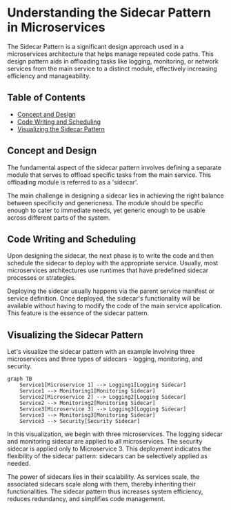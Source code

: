 # Understanding the Sidecar Pattern in Microservices

The Sidecar Pattern is a significant design approach used in a microservices architecture that helps manage repeated code paths. This design pattern aids in offloading tasks like logging, monitoring, or network services from the main service to a distinct module, effectively increasing efficiency and manageability. 

## Table of Contents
- [Concept and Design](#concept-and-design)
- [Code Writing and Scheduling](#code-writing-and-scheduling)
- [Visualizing the Sidecar Pattern](#visualizing-the-sidecar-pattern)

## Concept and Design <a name="concept-and-design"></a>

The fundamental aspect of the sidecar pattern involves defining a separate module that serves to offload specific tasks from the main service. This offloading module is referred to as a 'sidecar'. 

The main challenge in designing a sidecar lies in achieving the right balance between specificity and genericness. The module should be specific enough to cater to immediate needs, yet generic enough to be usable across different parts of the system. 

## Code Writing and Scheduling <a name="code-writing-and-scheduling"></a>

Upon designing the sidecar, the next phase is to write the code and then schedule the sidecar to deploy with the appropriate service. Usually, most microservices architectures use runtimes that have predefined sidecar processes or strategies. 

Deploying the sidecar usually happens via the parent service manifest or service definition. Once deployed, the sidecar's functionality will be available without having to modify the code of the main service application. This feature is the essence of the sidecar pattern. 


## Visualizing the Sidecar Pattern <a name="visualizing-the-sidecar-pattern"></a>

Let's visualize the sidecar pattern with an example involving three microservices and three types of sidecars - logging, monitoring, and security.

```mermaid
graph TB
    Service1[Microservice 1] --> Logging1[Logging Sidecar]
    Service1 --> Monitoring1[Monitoring Sidecar]
    Service2[Microservice 2] --> Logging2[Logging Sidecar]
    Service2 --> Monitoring2[Monitoring Sidecar]
    Service3[Microservice 3] --> Logging3[Logging Sidecar]
    Service3 --> Monitoring3[Monitoring Sidecar]
    Service3 --> Security[Security Sidecar]
```

In this visualization, we begin with three microservices. The logging sidecar and monitoring sidecar are applied to all microservices. The security sidecar is applied only to Microservice 3. This deployment indicates the flexibility of the sidecar pattern: sidecars can be selectively applied as needed.

The power of sidecars lies in their scalability. As services scale, the associated sidecars scale along with them, thereby inheriting their functionalities. The sidecar pattern thus increases system efficiency, reduces redundancy, and simplifies code management.
